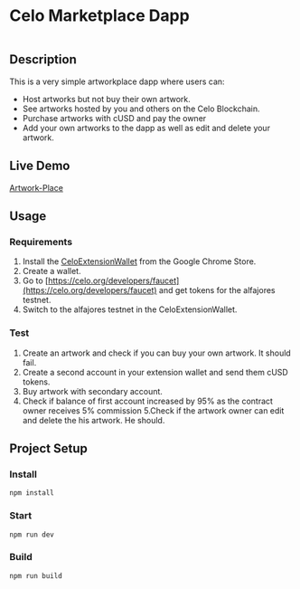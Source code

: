 # Celo Marketplace Dapp
![]()

## Description
This is a very simple artworkplace dapp where users can:
* Host artworks but not buy their own artwork.
* See artworks hosted by you and others on the Celo Blockchain.
* Purchase artworks with cUSD and pay the owner
* Add your own artworks to the dapp as well as edit and delete your artwork.
 

## Live Demo
[Artwork-Place](https://dacadeorg.github.io/celo-marketplace-dapp/)

## Usage

### Requirements
1. Install the [CeloExtensionWallet](https://chrome.google.com/webstore/detail/celoextensionwallet/kkilomkmpmkbdnfelcpgckmpcaemjcdh?hl=en) from the Google Chrome Store.
2. Create a wallet.
3. Go to [https://celo.org/developers/faucet](https://celo.org/developers/faucet) and get tokens for the alfajores testnet.
4. Switch to the alfajores testnet in the CeloExtensionWallet.

### Test
1. Create an artwork and check if you can buy your own artwork. It should fail.
2. Create a second account in your extension wallet and send them cUSD tokens.
3. Buy artwork with secondary account.
4. Check if balance of first account increased by 95% as the contract owner receives 5% commission
5.Check if the artwork owner can edit and delete the his artwork. He should.


## Project Setup

### Install
```
npm install
```

### Start
```
npm run dev
```

### Build
```
npm run build
